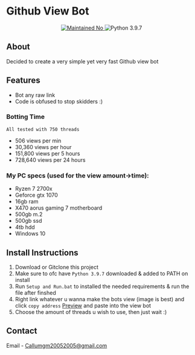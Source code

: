# Github View Bot
<p align="center">
  <a href="https://github.com/Callumgm/Github-View-Bot/graphs/commit-activity">
    <img src="https://img.shields.io/badge/maintained-no-critical?style=flat-square" alt="Maintained No" />
  </a>
  <img src="https://img.shields.io/badge/python-3.9.7-blue?style=flat-square" alt="Python 3.9.7" />
</p>

## About 
Decided to create a very simple yet very fast Github view bot

## Features
- Bot any raw link
- Code is obfused to stop skidders :)

### Botting Time
`All tested with 750 threads`
- 506 views per min
- 30,360 views per hour
- 151,800 views per 5 hours
- 728,640 views per 24 hours


### My PC specs (used for the view amount->time):
- Ryzen 7 2700x
- Geforce gtx 1070
- 16gb ram
- X470 aorus gaming 7 motherboard
- 500gb m.2
- 500gb ssd
- 4tb hdd
- Windows 10

## Install Instructions
1. Download or Gitclone this project
2. Make sure to ofc have `Python 3.9.7` downloaded & added to PATH on install
3. Run `Setup and Run.bat` to installed the needed requirements & run the file after finshed
4. Right link whatever u wanna make the bots view (image is best) and click `copy address` 
[Preview](https://cdn.discordapp.com/attachments/974672407765876800/975769188612325416/unknown.png) 
and paste into the view bot
5. Choose the amount of threads u wish to use, then just wait :)


## Contact
Email - Callumgm20052005@gmail.com



